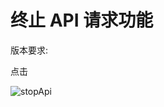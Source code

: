 ---
---

# 终止 API 请求功能

版本要求: <Badge text="2022.2.2" />

点击 <ColorIcon icon="stop" />

![stopApi](/img/2022.2.2/stopApi.gif)
